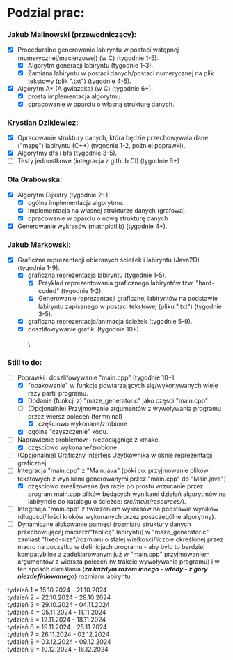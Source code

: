# Podzial prac:

### Jakub Malinowski (przewodniczący):

- [x] Proceduralne generowanie labiryntu w postaci wstępnej (numerycznej/macierzowej) (w C) (tygodnie 1-5):
    - [x] Algorytm generacji labiryntu (tygodnie 1-3).
    - [x] Zamiana labiryntu w postaci danych/postaci numerycznej na plik tekstowy (plik ".txt") (tygodnie 4-5).
- [x] Algorytm A* (A gwiazdka) (w C) (tygodnie 6+).
    - [x] prosta implementacja algorytmu.
    - [x] opracowanie w oparciu o własną strukturę danych.

### Krystian Dzikiewicz:

- [x] Opracowanie struktury danych, która będzie przechowywała dane ("mapę") labiryntu (C++) (tygodnie 1-2, później poprawki).
- [x] Algorytmy dfs i bfs (tygodnie 3-5).
- [ ] Testy jednostkowe (integracja z github CI) (tygodnie 6+)

### Ola Grabowska:

- [x] Algorytm Dijkstry (tygodnie 2+).
    - [x] ogólna implementacja algorytmu.
    - [x] implementacja na własnej strukturze danych (grafowa).
    - [x] opracowanie w oparciu o nową strukturę danych
- [x] Generowanie wykresów (mathplotlib) (tygodnie 4+).

### Jakub Markowski:

- [x] Graficzna reprezentacji obieranych ścieżek i labiryntu (Java2D) (tygodnie 1-9).
    - [x] graficzna reprezentacja labiryntu (tygodnie 1-5).
        - [x] Przykład reprezentowania graficznego labiryntów tzw. "hard-coded" (tygodnie 1-2).
        - [x] Generowanie reprezentacji graficznej labiryntów na podstawie labiryntu zapisanego w postaci tekstowej (pliku ".txt") (tygodnie 3-5).
    - [x] graficzna reprezentacja/animacja ścieżek (tygodnie 5-9).
    - [x] doszlifowywanie grafiki (tygodnie 10+)\
    \
\

### Still to do:

- [ ] Poprawki i doszlifowywanie "main.cpp" (tygodnie 10+)
    - [x] "opakowanie" w funkcje powtarzających się/wykonywanych wiele razy partii programu.
    - [x] Dodanie (funkcji z) "maze_generator.c" jako części "main.cpp"
    - [ ] (Opcjonalnie) Przyjmowanie argumentów z wywoływania programu przez wiersz poleceń (termninal)
        - [x] częściowo wykonane/zrobione
    - [x] ogólne "czyszczenie" kodu.
- [ ] Naprawienie problemów i niedociągnięć z xmake.
    - [x] częściowo wykonane/zrobione
- [ ] (Opcjonalnie) Graficzny Interfejs Użytkownika w oknie reprezentacji graficznej.
- [ ] Integracja "main.cpp" z "Main.java" (póki co: przyjmowanie plików tekstowych z wynikami generowanymi przez "main.cpp" do "Main.java")
    - [x] częściowo zrealizowane (na razie po prostu wrzucanie przez program main.cpp plików będących wynikami działań algorytmów na labiryncie do katalogu o ścieżce: *src/main/resources/*).
- [ ] Integracja "main.cpp" z tworzeniem wykresów na podstawie wyników (długości/ilości kroków wykonanych przez poszczególne algorytmy).
- [ ] Dynamiczne alokowanie pamięci (rozmiaru struktury danych przechowującej macierz/"tablicę" labiryntu) w "maze_generator.c" zamiast "fixed-size"/rozmiaru o stałej wielkości/liczbie określonej przez macro na początku w definicjach programu - aby było to bardziej kompatybilne z zadeklarowanym już w "main.cpp" przyjmowaniem argumentów z wiersza poleceń (w trakcie wywoływania programu) i w ten sposób określania (***za każdym razem innego - wtedy - z góry niezdefiniowanego***) rozmiaru labiryntu.

tydzień 1 = 15.10.2024 - 21.10.2024 \
tydzień 2 = 22.10.2024 - 28.10.2024 \
tydzień 3 = 29.10.2024 - 04.11.2024 \
tydzień 4 = 05.11.2024 - 11.11.2024 \
tydzień 5 = 12.11.2024 - 18.11.2024 \
tydzień 6 = 19.11.2024 - 25.11.2024 \
tydzień 7 = 26.11.2024 - 02.12.2024 \
tydzień 8 = 03.12.2024 - 09.12.2024 \
tydzień 9 = 10.12.2024 - 16.12.2024
